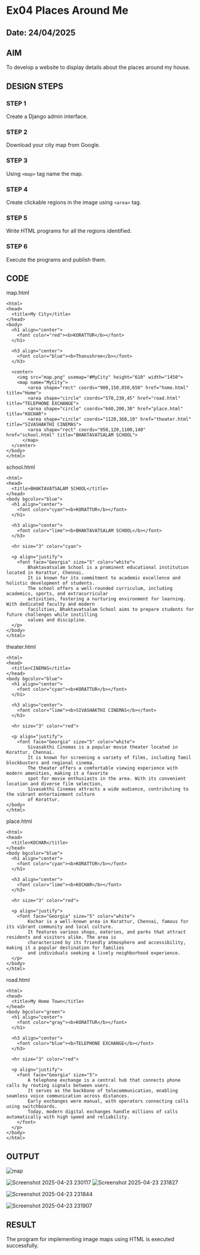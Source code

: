 # Ex04 Places Around Me
## Date: 24/04/2025

## AIM
To develop a website to display details about the places around my house.

## DESIGN STEPS

### STEP 1
Create a Django admin interface.

### STEP 2
Download your city map from Google.

### STEP 3
Using ```<map>``` tag name the map.

### STEP 4
Create clickable regions in the image using ```<area>``` tag.

### STEP 5
Write HTML programs for all the regions identified.

### STEP 6
Execute the programs and publish them.

## CODE
map.html
```
<html>
<head>
  <title>My City</title>
</head>
<body>
  <h1 align="center">
    <font color="red"><b>KORATTUR</b></font>
  </h1>

  <h3 align="center">
    <font color="blue"><b>Thanushree</b></font>
  </h3>

  <center>
    <img src="map.png" usemap="#MyCity" height="610" width="1450">
    <map name="MyCity">
        <area shape="rect" coords="900,150,850,650" href="home.html" title="Home">
        <area shape="circle" coords="570,230,45" href="road.html" title="TELEPHONE EXCHANGE">
        <area shape="circle" coords="640,200,30" href="place.html" title="KOCHAR">
        <area shape="circle" coords="1120,360,10" href="theater.html" title="SIVASHAKTHI CINEMAS">
        <area shape="rect" coords="950,120,1100,140" href="school.html" title="BHAKTAVATSALAM SCHOOL">
      </map>
  </center>
</body>
</html>
```
school.html
```
<html>
<head>
  <title>BHAKTAVATSALAM SCHOOL</title>
</head>
<body bgcolor="blue">
  <h1 align="center">
    <font color="cyan"><b>KORATTUR</b></font>
  </h1>

  <h3 align="center">
    <font color="lime"><b>BHAKTAVATSALAM SCHOOL</b></font>
  </h3>

  <hr size="3" color="cyan">

  <p align="justify">
    <font face="Georgia" size="5" color="white">
        Bhaktavatsalam School is a prominent educational institution located in Korattur, Chennai.
        It is known for its commitment to academic excellence and holistic development of students.
        The school offers a well-rounded curriculum, including academics, sports, and extracurricular
        activities, fostering a nurturing environment for learning. With dedicated faculty and modern 
        facilities, Bhaktavatsalam School aims to prepare students for future challenges while instilling
        values and discipline.
  </p>
</body>
</html>
```
theater.html
```
<html>
<head>
  <title>CINEMAS</title>
</head>
<body bgcolor="blue">
  <h1 align="center">
    <font color="cyan"><b>KORATTUR</b></font>
  </h1>

  <h3 align="center">
    <font color="lime"><b>SIVASHAKTHI CINEMAS</b></font>
  </h3>

  <hr size="3" color="red">

  <p align="justify">
    <font face="Georgia" size="5" color="white">
        Sivasakthi Cinemas is a popular movie theater located in Korattur, Chennai.
        It is known for screening a variety of films, including Tamil blockbusters and regional cinema.
        The theater offers a comfortable viewing experience with modern amenities, making it a favorite
        spot for movie enthusiasts in the area. With its convenient location and diverse film selection,
        Sivasakthi Cinemas attracts a wide audience, contributing to the vibrant entertainment culture
        of Korattur.
</body>
</html>
```
place.html
```
<html>
<head>
  <title>KOCHAR</title>
</head>
<body bgcolor="blue">
  <h1 align="center">
    <font color="cyan"><b>KORATTUR</b></font>
  </h1>

  <h3 align="center">
    <font color="lime"><b>KOCHAR</b></font>
  </h3>

  <hr size="3" color="red">

  <p align="justify">
    <font face="Georgia" size="5" color="white">
        Kochar is a well-known area in Korattur, Chennai, famous for its vibrant community and local culture. 
        It features various shops, eateries, and parks that attract residents and visitors alike. The area is 
        characterized by its friendly atmosphere and accessibility, making it a popular destination for families
        and individuals seeking a lively neighborhood experience.
  </p>
</body>
</html>
```
road.html
```
<html>
<head>
  <title>My Home Town</title>
</head>
<body bgcolor="green">
  <h1 align="center">
    <font color="gray"><b>KORATTUR</b></font>
  </h1>

  <h3 align="center">
    <font color="blue"><b>TELEPHONE EXCHANGE</b></font>
  </h3>

  <hr size="3" color="red">

  <p align="justify">
    <font face="Georgia" size="5">
        A telephone exchange is a central hub that connects phone calls by routing signals between users.
        It serves as the backbone of telecommunication, enabling seamless voice communication across distances.
        Early exchanges were manual, with operators connecting calls using switchboards.
        Today, modern digital exchanges handle millions of calls automatically with high speed and reliability.
    </font>
  </p>
</body>
</html>
```
## OUTPUT


![map](https://github.com/user-attachments/assets/31db6c17-b0fe-4eaa-b5d2-be5d8d135424)

![Screenshot 2025-04-23 230117](https://github.com/user-attachments/assets/2a1f7ee6-76e2-4863-bf17-88f898ab587d)
![Screenshot 2025-04-23 231827](https://github.com/user-attachments/assets/45d59649-f437-4ff2-88d1-be837cefe3c6)


![Screenshot 2025-04-23 231844](https://github.com/user-attachments/assets/3b682244-0516-4fbd-8410-1cc184c85051)

![Screenshot 2025-04-23 231907](https://github.com/user-attachments/assets/b9933b6f-7da0-46cf-a17a-124a82e94f36)

## RESULT
The program for implementing image maps using HTML is executed successfully.
